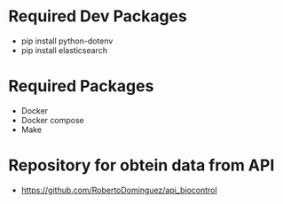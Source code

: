 # Required Dev Packages
- pip install python-dotenv
- pip install elasticsearch

# Required Packages
- Docker
- Docker compose
- Make

# Repository for obtein data from API
- https://github.com/RobertoDominguez/api_biocontrol